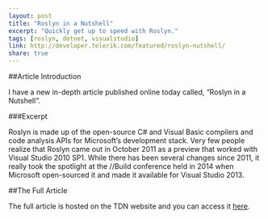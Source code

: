 ```yaml
---
layout: post
title: "Roslyn in a Nutshell"
excerpt: "Quickly get up to speed with Roslyn."
tags: [roslyn, dotnet, visualstudio]
link: http://developer.telerik.com/featured/roslyn-nutshell/
share: true
---
```

##Article Introduction

I have a new in-depth article published online today called, “Roslyn in a Nutshell”. 

###Excerpt 

Roslyn is made up of the open-source C# and Visual Basic compilers and code analysis APIs for Microsoft’s development stack. Very few people realize that Roslyn came out in October 2011 as a preview that worked with Visual Studio 2010 SP1. While there has been several changes since 2011, it really took the spotlight at the //Build conference held in 2014 when Microsoft open-sourced it and made it available for Visual Studio 2013.

##The Full Article

The full article is hosted on the TDN website and you can access it [here](http://developer.telerik.com/featured/roslyn-nutshell/).